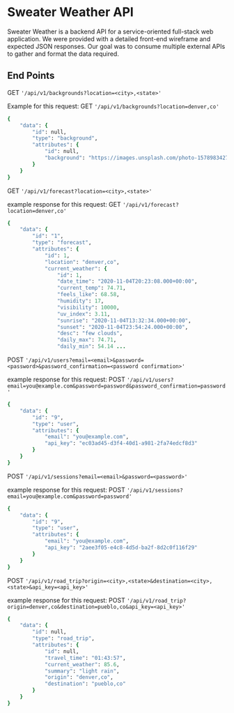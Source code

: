 # Sweater Weather API

Sweater Weather is a backend API for a service-oriented full-stack web application. We were provided with a detailed front-end wireframe and expected JSON responses. Our goal was to consume multiple external APIs to gather and format the data required. 

## End Points 

GET `'/api/v1/backgrounds?location=<city>,<state>'`

Example for this request: GET `'/api/v1/backgrounds?location=denver,co'`

```ruby 
{
    "data": {
        "id": null,
        "type": "background",
        "attributes": {
            "id": null,
            "background": "https://images.unsplash.com/photo-1578983427937-26078ee3d9d3?ixlib=rb-1.2.1&q=80&fm=jpg&crop=entropy&cs=tinysrgb&w=1080&fit=max&ixid=eyJhcHBfaWQiOjE1Mzk3OX0"
        }
    }
}
```

GET `'/api/v1/forecast?location=<city>,<state>'`

example response for this request: GET `'/api/v1/forecast?location=denver,co'`

```ruby
{
    "data": {
        "id": "1",
        "type": "forecast",
        "attributes": {
            "id": 1,
            "location": "denver,co",
            "current_weather": {
                "id": 1,
                "date_time": "2020-11-04T20:23:08.000+00:00",
                "current_temp": 74.71,
                "feels_like": 68.58,
                "humidity": 17,
                "visibility": 10000,
                "uv_index": 3.11,
                "sunrise": "2020-11-04T13:32:34.000+00:00",
                "sunset": "2020-11-04T23:54:24.000+00:00",
                "desc": "few clouds",
                "daily_max": 74.71,
                "daily_min": 54.14 ...
```

POST `'/api/v1/users?email=<email>&password=<password>&password_confirmation=<password confirmation>'`

example response for this request: POST `'/api/v1/users?email=you@example.com&password=password&password_confirmation=password'`

```ruby 
{
    "data": {
        "id": "9",
        "type": "user",
        "attributes": {
            "email": "you@example.com",
            "api_key": "ec03ad45-d3f4-40d1-a981-2fa74edcf8d3"
        }
    }
}
```

POST `'/api/v1/sessions?email=<email>&password=<password>'`

example response for this request: POST `'/api/v1/sessions?email=you@example.com&password=password'`

```ruby 
{
    "data": {
        "id": "9",
        "type": "user",
        "attributes": {
            "email": "you@example.com",
            "api_key": "2aee3f05-e4c8-4d5d-ba2f-8d2c0f116f29"
        }
    }
}

```

POST `'/api/v1/road_trip?origin=<city>,<state>&destination=<city>,<state>&api_key=<api_key>'`

example response for this request: POST `'/api/v1/road_trip?origin=denver,co&destination=pueblo,co&api_key=<api_key>'`

```ruby
{
    "data": {
        "id": null,
        "type": "road_trip",
        "attributes": {
            "id": null,
            "travel_time": "01:43:57",
            "current_weather": 85.6,
            "summary": "light rain",
            "origin": "denver,co",
            "destination": "pueblo,co"
        }
    }
}

```


